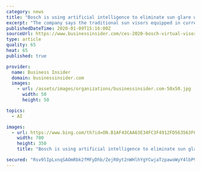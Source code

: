 ```yaml
---
category: news
title: "Bosch is using artificial intelligence to eliminate sun glare while driving"
excerpt: "The company says the traditional sun visors equipped in current cars do not handle safety issues that come with driving in bright sunlight."
publishedDateTime: 2020-01-09T15:16:00Z
sourceUrl: https://www.businessinsider.com/ces-2020-bosch-virtual-visor-blocks-sun-glare-while-driving-2020-1
type: article
quality: 65
heat: 65
published: true

provider:
  name: Business Insider
  domain: businessinsider.com
  images:
    - url: /assets/images/organizations/businessinsider.com-50x50.jpg
      width: 50
      height: 50

topics:
  - AI

images:
  - url: https://www.bing.com/th?id=ON.B1AF43CAA63E34FC3F4912FD563563F6
    width: 700
    height: 350
    title: "Bosch is using artificial intelligence to eliminate sun glare while driving"

secured: "Rsv9lIpLxnqSAOmRbk2fMFyDhb/ZejR0yt2nWHlhYgYCwjaTzpawoWyY4lbP9cH4P+rrV4RlFeRZc8Ku2QbIqdzZrPgzD6yCvqICWnBaphOR5/d8m81d+cHXROUapD/2AKUo++zwY0m0jqsalHNPWXzky/0uC2p8eGgrQLwCaQI4wUDtRXQ2yxnVYebgBJddny1n3jAyRAtaIiyXEkQNjJVzOmUq+TmwFhE3vMo3qHdx85Uwge/QpLyquDRb48EZr4jPv1VAZYQLYBH8oO14Bg==;px6xny9azfOwvteBQmRwTQ=="
---
```


